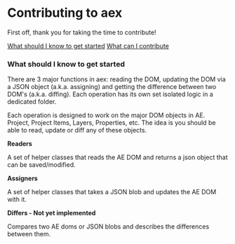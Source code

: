 # Contributing to aex
First off, thank you for taking the time to contribute!

[What should I know to get started](#what-should-I-know-to-get-started)
[What can I contribute](#how-can-i-contribute)

### What should I know to get started
There are 3 major functions in aex: reading the DOM, updating the DOM via a JSON object (a.k.a. assigning) and getting the difference between two DOM's (a.k.a. diffing).  Each operation has its own set isolated logic in a dedicated folder.

Each operation is designed to work on the major DOM objects in AE.  Project, Project Items, Layers, Properties, etc. The idea is you should be able to read, update or diff any of these objects.


**Readers**

A set of helper classes that reads the AE DOM and returns a json object that can be saved/modified.

**Assigners**

A set of helper classes that takes a JSON blob and updates the AE DOM with it.

**Differs - Not yet implemented**

Compares two AE doms or JSON blobs and describes the differences between them.